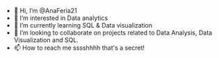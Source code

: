 - 👋 Hi, I’m @AnaFeria21
- 👀 I’m interested in Data analytics
- 🌱 I’m currently learning SQL & Data visualization
- 💞️ I’m looking to collaborate on projects related to Data Analysis, Data Visualization and SQL.
- 📫 How to reach me sssshhhh that's a secret!

<!---
AnaFeria21/AnaFeria21 is a ✨ special ✨ repository because its `README.md` (this file) appears on your GitHub profile.
You can click the Preview link to take a look at your changes.
--->
